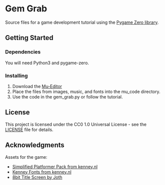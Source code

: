 # Gem Grab

Source files for a game development tutorial using the [Pygame Zero library](https://pygame-zero.readthedocs.io/en/stable/index.html).

## Getting Started

### Dependencies

You will need Python3 and pygame-zero.

### Installing

1. Download the [Mu-Editor](https://codewith.mu/en/)
2. Place the files from images, music, and fonts into the mu_code directory.
3. Use the code in the gem_grab.py or follow the tutorial.

## License

This project is licensed under the CC0 1.0 Universal License - see the [LICENSE](blob/master/LICENSE) file for details.

## Acknowledgments

Assets for the game:
* [Simplified Platformer Pack from kenney.nl](https://www.kenney.nl/assets/simplified-platformer-pack)
* [Kenney Fonts from kenney.nl](https://www.kenney.nl/assets/kenney-fonts)
* [8bit Title Screen by Joth](https://opengameart.org/content/8bit-title-screen)
